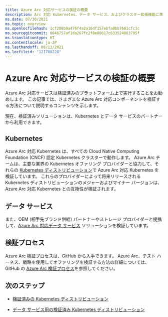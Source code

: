 ```yaml
---
title: Azure Arc 対応サービスの検証の概要
description: Arc 対応 Kubernetes、データ サービス、およびクラスター拡張機能に準拠するための Azure Arc 検証プロセスについて説明します。
ms.date: 07/30/2021
ms.topic: overview
ms.openlocfilehash: 1cf208b9a476f4a2a16df157ebfa0bb7661cfc1c
ms.sourcegitcommit: 0046757af1da267fc2f0e88617c633524883795f
ms.translationtype: HT
ms.contentlocale: ja-JP
ms.lasthandoff: 08/13/2021
ms.locfileid: "121788228"
---
```

# <a name="overview-of-azure-arc-enabled-service-validation"></a>Azure Arc 対応サービスの検証の概要

Azure Arc 対応サービスは検証済みのプラットフォーム上で実行することをお勧めします。 この記事では、さまざまな Azure Arc 対応コンポーネントを検証する方法について説明するコンテンツを示します。 

現在、検証済みソリューションは、Kubernetes とデータ サービスのパートナーから利用できます。

## <a name="kubernetes"></a>Kubernetes

Azure Arc 対応 Kubernetes は、すべての Cloud Native Computing Foundation (CNCF) 認定 Kubernetes クラスターで動作します。 Azure Arc チームは、主要な業界の Kubernetes オファリング プロバイダーと協力して、それらの [Kubernetes ディストリビューション](../kubernetes/validation-program.md)で Azure Arc 対応 Kubernetes を検証しています。 これらのプロバイダーによって将来リリースされる Kubernetes ディストリビューションのメジャーおよびマイナー バージョンは、Azure Arc 対応 Kubernetes との互換性が検証されます。

## <a name="data-services"></a>データ サービス

また、OEM (相手先ブランド供給) パートナーやストレージ プロバイダーと提携して、[Azure Arc 対応データ サービス](../data/validation-program.md) ソリューションを検証しています。

## <a name="validation-process"></a>検証プロセス

Azure Arc 検証プロセスは、GitHub から入手できます。 Azure Arc、テスト ハーネス、戦略を使用してオファリングを検証する方法の詳細については、GitHub の [Azure Arc 検証プロセス](https://github.com/Azure/azure-arc-validation/)を参照してください。

## <a name="next-steps"></a>次のステップ

* [検証済みの Kubernetes ディストリビューション](../kubernetes/validation-program.md?toc=/azure/azure-arc/toc.json&bc=/azure/azure-arc/breadcrumb/toc.json)

* [データ サービス用の検証済み Kubernetes ディストリビューション](../data/validation-program.md?toc=/azure/azure-arc/toc.json&bc=/azure/azure-arc/breadcrumb/toc.json)
